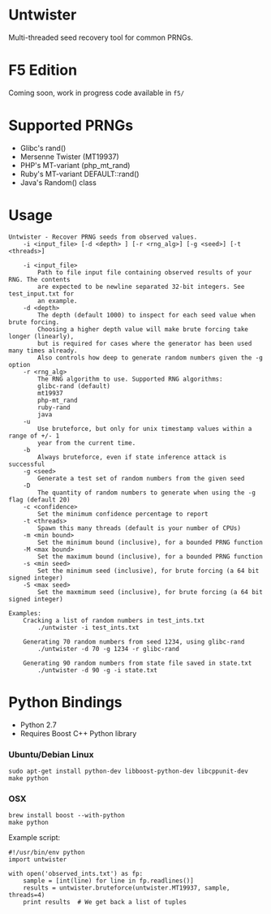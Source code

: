 Untwister
=========

Multi-threaded seed recovery tool for common PRNGs.

F5 Edition
===========

Coming soon, work in progress code available in `f5/`


Supported PRNGs
=================
* Glibc's rand()
* Mersenne Twister (MT19937)
* PHP's MT-variant (php_mt_rand)
* Ruby's MT-variant DEFAULT::rand()
* Java's Random() class

Usage
========
```
Untwister - Recover PRNG seeds from observed values.
    -i <input_file> [-d <depth> ] [-r <rng_alg>] [-g <seed>] [-t <threads>]

    -i <input_file>
        Path to file input file containing observed results of your RNG. The contents
        are expected to be newline separated 32-bit integers. See test_input.txt for
        an example.
    -d <depth>
        The depth (default 1000) to inspect for each seed value when brute forcing.
        Choosing a higher depth value will make brute forcing take longer (linearly),
        but is required for cases where the generator has been used many times already.
        Also controls how deep to generate random numbers given the -g option
    -r <rng_alg>
        The RNG algorithm to use. Supported RNG algorithms:
        glibc-rand (default)
        mt19937
        php-mt_rand
        ruby-rand
        java
    -u
        Use bruteforce, but only for unix timestamp values within a range of +/- 1
        year from the current time.
    -b
        Always bruteforce, even if state inference attack is successful
    -g <seed>
        Generate a test set of random numbers from the given seed
    -D
        The quantity of random numbers to generate when using the -g flag (default 20)
    -c <confidence>
        Set the minimum confidence percentage to report
    -t <threads>
        Spawn this many threads (default is your number of CPUs)
    -m <min bound>
        Set the minimum bound (inclusive), for a bounded PRNG function
    -M <max bound>
        Set the maximum bound (inclusive), for a bounded PRNG function
    -s <min seed>
        Set the minimum seed (inclusive), for brute forcing (a 64 bit signed integer)
    -S <max seed>
        Set the maxmimum seed (inclusive), for brute forcing (a 64 bit signed integer)

Examples:
    Cracking a list of random numbers in test_ints.txt
        ./untwister -i test_ints.txt

    Generating 70 random numbers from seed 1234, using glibc-rand
        ./untwister -d 70 -g 1234 -r glibc-rand

    Generating 90 random numbers from state file saved in state.txt
        ./untwister -d 90 -g -i state.txt
```


Python Bindings
=================
* Python 2.7
* Requires Boost C++ Python library

### Ubuntu/Debian Linux

```
sudo apt-get install python-dev libboost-python-dev libcppunit-dev
make python
```

### OSX

```
brew install boost --with-python
make python
```


Example script:

```
#!/usr/bin/env python
import untwister

with open('observed_ints.txt') as fp:
    sample = [int(line) for line in fp.readlines()]
    results = untwister.bruteforce(untwister.MT19937, sample, threads=4)
    print results  # We get back a list of tuples
```
